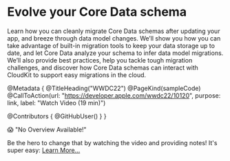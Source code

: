 # Evolve your Core Data schema

Learn how you can cleanly migrate Core Data schemas after updating your app, and breeze through data model changes. We’ll show you how you can take advantage of built-in migration tools to keep your data storage up to date, and let Core Data analyze your schema to infer data model migrations. We’ll also provide best practices, help you tackle tough migration challenges, and discover how Core Data schemas can interact with CloudKit to support easy migrations in the cloud.

@Metadata {
   @TitleHeading("WWDC22")
   @PageKind(sampleCode)
   @CallToAction(url: "https://developer.apple.com/wwdc22/10120", purpose: link, label: "Watch Video (19 min)")

   @Contributors {
      @GitHubUser(<replace this with your GitHub handle>)
   }
}

😱 "No Overview Available!"

Be the hero to change that by watching the video and providing notes! It's super easy:
 [Learn More…](https://wwdcnotes.com/documentation/wwdcnotes/contributing)
